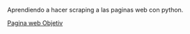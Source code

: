 Aprendiendo a hacer scraping a las paginas web con python. 

[Pagina web Objetiv](https://www.flipkart.com/laptops/~buyback-guarantee-on-laptops-/pr?sid=6bo%2Cb5g&uniqBStoreParam1=val1&wid=11.productCard.PMU_V2)